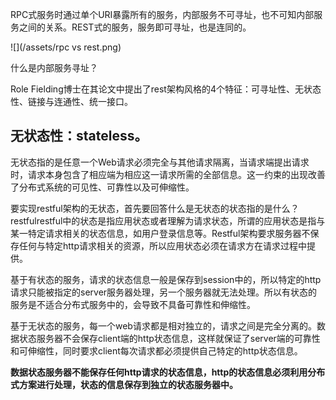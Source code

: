 RPC式服务时通过单个URI暴露所有的服务，内部服务不可寻址，也不可知内部服务之间的关系。REST式的服务，服务即可寻址，也是连同的。

![](/assets/rpc vs rest.png)

什么是内部服务寻址？

Role Fielding博士在其论文中提出了rest架构风格的4个特征：可寻址性、无状态性、链接与连通性、统一接口。

## 无状态性：stateless。

无状态指的是任意一个Web请求必须完全与其他请求隔离，当请求端提出请求时，请求本身包含了相应端为相应这一请求所需的全部信息。这一约束的出现改善了分布式系统的可见性、可靠性以及可伸缩性。

要实现restful架构的无状态，首先要回答什么是无状态的状态指的是什么？restfulrestful中的状态是指应用状态或者理解为请求状态，所谓的应用状态是指与某一特定请求相关的状态信息，如用户登录信息等。Restful架构要求服务器不保存任何与特定http请求相关的资源，所以应用状态必须在请求方在请求过程中提供。

基于有状态的服务，请求的状态信息一般是保存到session中的，所以特定的http请求只能被指定的server服务器处理，另一个服务器就无法处理。所以有状态的服务是不适合分布式服务中的，会导致不具备可靠性和伸缩性。

基于无状态的服务，每一个web请求都是相对独立的，请求之间是完全分离的。数据状态服务器不会保存client端的http状态信息，这样就保证了server端的可靠性和可伸缩性，同时要求client每次请求都必须提供自己特定的http状态信息。

**数据状态服务器不能保存任何http请求的状态信息，http的状态信息必须利用分布式方案进行处理，状态的信息保存到独立的状态服务器中。**

